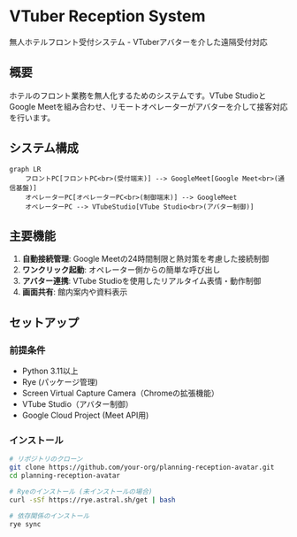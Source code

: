 # VTuber Reception System

無人ホテルフロント受付システム - VTuberアバターを介した遠隔受付対応

## 概要

ホテルのフロント業務を無人化するためのシステムです。VTube StudioとGoogle Meetを組み合わせ、リモートオペレーターがアバターを介して接客対応を行います。

## システム構成

```mermaid
graph LR
    フロントPC[フロントPC<br>(受付端末)] --> GoogleMeet[Google Meet<br>(通信基盤)]
    オペレーターPC[オペレーターPC<br>(制御端末)] --> GoogleMeet
    オペレーターPC --> VTubeStudio[VTube Studio<br>(アバター制御)]
```

## 主要機能

1. **自動接続管理**: Google Meetの24時間制限と熱対策を考慮した接続制御
2. **ワンクリック起動**: オペレーター側からの簡単な呼び出し
3. **アバター連携**: VTube Studioを使用したリアルタイム表情・動作制御
4. **画面共有**: 館内案内や資料表示

## セットアップ

### 前提条件

- Python 3.11以上
- Rye (パッケージ管理)
- Screen Virtual Capture Camera（Chromeの拡張機能）
- VTube Studio（アバター制御）
- Google Cloud Project (Meet API用)

### インストール

```bash
# リポジトリのクローン
git clone https://github.com/your-org/planning-reception-avatar.git
cd planning-reception-avatar

# Ryeのインストール (未インストールの場合)
curl -sSf https://rye.astral.sh/get | bash

# 依存関係のインストール
rye sync
```
